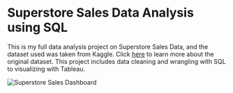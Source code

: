 # Superstore Sales Data Analysis using SQL

This is my full data analysis project on Superstore Sales Data, and the dataset used was taken from Kaggle. Click [here](https://www.kaggle.com/datasets/rohitsahoo/sales-forecasting) to learn more about the original dataset. This project includes data cleaning and wrangling with SQL to visualizing with Tableau.

![Superstore Sales Dashboard](https://user-images.githubusercontent.com/66692740/177009208-88134988-59ad-4427-9191-eb3982dd6b0c.png)
